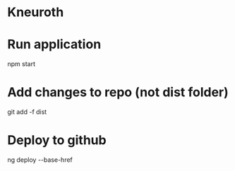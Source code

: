 # Kneuroth

# Run application
npm start

# Add changes to repo (not dist folder)
git add -f dist

# Deploy to github
ng deploy --base-href





